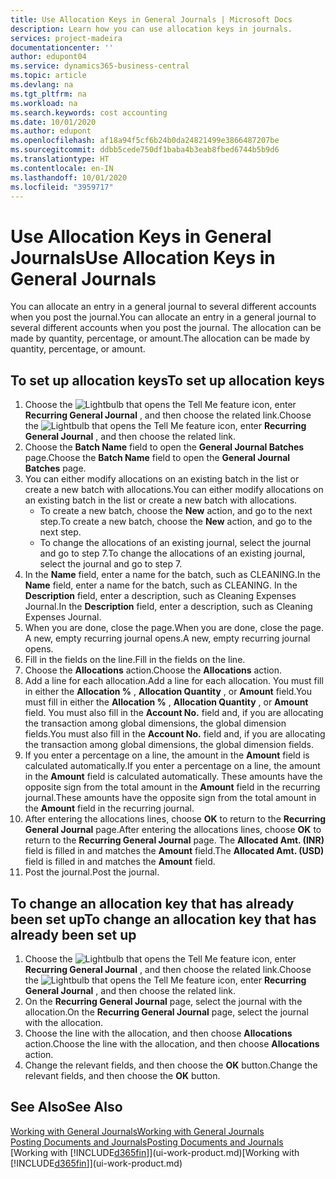 ```yaml
---
title: Use Allocation Keys in General Journals | Microsoft Docs
description: Learn how you can use allocation keys in journals.
services: project-madeira
documentationcenter: ''
author: edupont04
ms.service: dynamics365-business-central
ms.topic: article
ms.devlang: na
ms.tgt_pltfrm: na
ms.workload: na
ms.search.keywords: cost accounting
ms.date: 10/01/2020
ms.author: edupont
ms.openlocfilehash: af18a94f5cf6b24b0da24821499e3866487207be
ms.sourcegitcommit: ddbb5cede750df1baba4b3eab8fbed6744b5b9d6
ms.translationtype: HT
ms.contentlocale: en-IN
ms.lasthandoff: 10/01/2020
ms.locfileid: "3959717"
---
```

# <a name="use-allocation-keys-in-general-journals"></a><span data-ttu-id="dc446-103">Use Allocation Keys in General Journals</span><span class="sxs-lookup"><span data-stu-id="dc446-103">Use Allocation Keys in General Journals</span></span>
<span data-ttu-id="dc446-104">You can allocate an entry in a general journal to several different accounts when you post the journal.</span><span class="sxs-lookup"><span data-stu-id="dc446-104">You can allocate an entry in a general journal to several different accounts when you post the journal.</span></span> <span data-ttu-id="dc446-105">The allocation can be made by quantity, percentage, or amount.</span><span class="sxs-lookup"><span data-stu-id="dc446-105">The allocation can be made by quantity, percentage, or amount.</span></span>

## <a name="to-set-up-allocation-keys"></a><span data-ttu-id="dc446-106">To set up allocation keys</span><span class="sxs-lookup"><span data-stu-id="dc446-106">To set up allocation keys</span></span>
1. <span data-ttu-id="dc446-107">Choose the ![Lightbulb that opens the Tell Me feature](media/ui-search/search_small.png "Tell me what you want to do") icon, enter **Recurring General Journal** , and then choose the related link.</span><span class="sxs-lookup"><span data-stu-id="dc446-107">Choose the ![Lightbulb that opens the Tell Me feature](media/ui-search/search_small.png "Tell me what you want to do") icon, enter **Recurring General Journal** , and then choose the related link.</span></span>
2. <span data-ttu-id="dc446-108">Choose the **Batch Name** field to open the **General Journal Batches** page.</span><span class="sxs-lookup"><span data-stu-id="dc446-108">Choose the **Batch Name** field to open the **General Journal Batches** page.</span></span>
3. <span data-ttu-id="dc446-109">You can either modify allocations on an existing batch in the list or create a new batch with allocations.</span><span class="sxs-lookup"><span data-stu-id="dc446-109">You can either modify allocations on an existing batch in the list or create a new batch with allocations.</span></span>
   * <span data-ttu-id="dc446-110">To create a new batch, choose the **New** action, and go to the next step.</span><span class="sxs-lookup"><span data-stu-id="dc446-110">To create a new batch, choose the **New** action, and go to the next step.</span></span>
   * <span data-ttu-id="dc446-111">To change the allocations of an existing journal, select the journal and go to step 7.</span><span class="sxs-lookup"><span data-stu-id="dc446-111">To change the allocations of an existing journal, select the journal and go to step 7.</span></span>    
4. <span data-ttu-id="dc446-112">In the **Name** field, enter a name for the batch, such as CLEANING.</span><span class="sxs-lookup"><span data-stu-id="dc446-112">In the **Name** field, enter a name for the batch, such as CLEANING.</span></span> <span data-ttu-id="dc446-113">In the **Description** field, enter a description, such as Cleaning Expenses Journal.</span><span class="sxs-lookup"><span data-stu-id="dc446-113">In the **Description** field, enter a description, such as Cleaning Expenses Journal.</span></span>
5. <span data-ttu-id="dc446-114">When you are done, close the page.</span><span class="sxs-lookup"><span data-stu-id="dc446-114">When you are done, close the page.</span></span> <span data-ttu-id="dc446-115">A new, empty recurring journal opens.</span><span class="sxs-lookup"><span data-stu-id="dc446-115">A new, empty recurring journal opens.</span></span>
6. <span data-ttu-id="dc446-116">Fill in the fields on the line.</span><span class="sxs-lookup"><span data-stu-id="dc446-116">Fill in the fields on the line.</span></span>
7. <span data-ttu-id="dc446-117">Choose the **Allocations** action.</span><span class="sxs-lookup"><span data-stu-id="dc446-117">Choose the **Allocations** action.</span></span>
8. <span data-ttu-id="dc446-118">Add a line for each allocation.</span><span class="sxs-lookup"><span data-stu-id="dc446-118">Add a line for each allocation.</span></span> <span data-ttu-id="dc446-119">You must fill in either the **Allocation %** , **Allocation Quantity** , or **Amount** field.</span><span class="sxs-lookup"><span data-stu-id="dc446-119">You must fill in either the **Allocation %** , **Allocation Quantity** , or **Amount** field.</span></span> <span data-ttu-id="dc446-120">You must also fill in the **Account No.** field and, if you are allocating the transaction among global dimensions, the global dimension fields.</span><span class="sxs-lookup"><span data-stu-id="dc446-120">You must also fill in the **Account No.** field and, if you are allocating the transaction among global dimensions, the global dimension fields.</span></span>
9. <span data-ttu-id="dc446-121">If you enter a percentage on a line, the amount in the **Amount** field is calculated automatically.</span><span class="sxs-lookup"><span data-stu-id="dc446-121">If you enter a percentage on a line, the amount in the **Amount** field is calculated automatically.</span></span> <span data-ttu-id="dc446-122">These amounts have the opposite sign from the total amount in the **Amount** field in the recurring journal.</span><span class="sxs-lookup"><span data-stu-id="dc446-122">These amounts have the opposite sign from the total amount in the **Amount** field in the recurring journal.</span></span>
10. <span data-ttu-id="dc446-123">After entering the allocations lines, choose **OK** to return to the **Recurring General Journal** page.</span><span class="sxs-lookup"><span data-stu-id="dc446-123">After entering the allocations lines, choose **OK** to return to the **Recurring General Journal** page.</span></span> <span data-ttu-id="dc446-124">The **Allocated Amt. (INR)** field is filled in and matches the **Amount** field.</span><span class="sxs-lookup"><span data-stu-id="dc446-124">The **Allocated Amt. (USD)** field is filled in and matches the **Amount** field.</span></span>
11. <span data-ttu-id="dc446-125">Post the journal.</span><span class="sxs-lookup"><span data-stu-id="dc446-125">Post the journal.</span></span>

## <a name="to-change-an-allocation-key-that-has-already-been-set-up"></a><span data-ttu-id="dc446-126">To change an allocation key that has already been set up</span><span class="sxs-lookup"><span data-stu-id="dc446-126">To change an allocation key that has already been set up</span></span>
1. <span data-ttu-id="dc446-127">Choose the ![Lightbulb that opens the Tell Me feature](media/ui-search/search_small.png "Tell me what you want to do") icon, enter **Recurring General Journal** , and then choose the related link.</span><span class="sxs-lookup"><span data-stu-id="dc446-127">Choose the ![Lightbulb that opens the Tell Me feature](media/ui-search/search_small.png "Tell me what you want to do") icon, enter **Recurring General Journal** , and then choose the related link.</span></span>
2. <span data-ttu-id="dc446-128">On the **Recurring General Journal** page, select the journal with the allocation.</span><span class="sxs-lookup"><span data-stu-id="dc446-128">On the **Recurring General Journal** page, select the journal with the allocation.</span></span>
3. <span data-ttu-id="dc446-129">Choose the line with the allocation, and then choose **Allocations** action.</span><span class="sxs-lookup"><span data-stu-id="dc446-129">Choose the line with the allocation, and then choose **Allocations** action.</span></span>
4. <span data-ttu-id="dc446-130">Change the relevant fields, and then choose the **OK** button.</span><span class="sxs-lookup"><span data-stu-id="dc446-130">Change the relevant fields, and then choose the **OK** button.</span></span>

## <a name="see-also"></a><span data-ttu-id="dc446-131">See Also</span><span class="sxs-lookup"><span data-stu-id="dc446-131">See Also</span></span>
[<span data-ttu-id="dc446-132">Working with General Journals</span><span class="sxs-lookup"><span data-stu-id="dc446-132">Working with General Journals</span></span>](ui-work-general-journals.md)  
[<span data-ttu-id="dc446-133">Posting Documents and Journals</span><span class="sxs-lookup"><span data-stu-id="dc446-133">Posting Documents and Journals</span></span>](ui-post-documents-journals.md)  
<span data-ttu-id="dc446-134">[Working with [!INCLUDE[d365fin](includes/d365fin_md.md)]](ui-work-product.md)</span><span class="sxs-lookup"><span data-stu-id="dc446-134">[Working with [!INCLUDE[d365fin](includes/d365fin_md.md)]](ui-work-product.md)</span></span>
